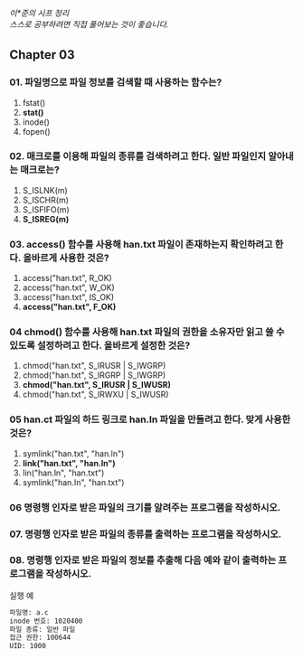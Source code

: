 ###### 이*준의 시프 정리 <br> 스스로 공부하려면 직접 풀어보는 것이 좋습니다.

## Chapter 03

### 01. 파일명으로 파일 정보를 검색할 때 사용하는 함수는?
1. fstat()
2. **stat()**
3. inode()
4. fopen()

### 02. 매크로를 이용해 파일의 종류를 검색하려고 한다. 일반 파일인지 알아내는 매크로는?
1. S_ISLNK(m)
2. S_ISCHR(m)
3. S_ISFIFO(m)
4. **S_ISREG(m)**

### 03. access() 함수를 사용해 han.txt 파일이 존재하는지 확인하려고 한다. 올바르게 사용한 것은?
1. access("han.txt", R_OK)
2. access("han.txt", W_OK)
3. access("han.txt", IS_OK)
4. **access("han.txt", F_OK)**

### 04 chmod() 함수를 사용해 han.txt 파일의 권한을 소유자만 읽고 쓸 수 있도록 설정하려고 한다. 올바르게 설정한 것은?
1. chmod("han.txt", S_IRUSR | S_IWGRP)
2. chmod("han.txt", S_IRGRP | S_IWGRP)
3. **chmod("han.txt", S_IRUSR | S_IWUSR)**
4. chmod("han.txt", S_IRWXU | S_IWUSR)

### 05 han.ct 파일의 하드 링크로 han.ln 파일을 만들려고 한다. 맞게 사용한 것은?
1. symlink("han.txt", "han.ln")
2. **link("han.txt", "han.ln")**
3. lin("han.ln", "han.txt")
4. symlink("han.In", "han.txt")

### 06 명령행 인자로 받은 파일의 크기를 알려주는 프로그램을 작성하시오.

### 07. 명령행 인자로 받은 파일의 종류를 출력하는 프로그램을 작성하시오.

### 08. 명령행 인자로 받은 파일의 정보를 추출해 다음 예와 같이 출력하는 프로그램을 작성하시오.
실행 예
``` bash
파일명: a.c
inode 번호: 1020400
파일 종류: 일반 파일
접근 권한: 100644
UID: 1000
```
